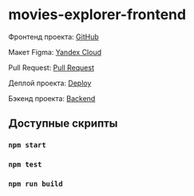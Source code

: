 # movies-explorer-frontend

Фронтенд проекта: [GitHub](https://github.com/petrmasol04/movies-explorer-frontend)

Макет Figma: [Yandex Cloud](https://disk.yandex.com.am/d/dtwtyKjKc-DzMQ)

Pull Request: [Pull Request](https://github.com/petrmasol04/movies-explorer-frontend/pull/4)

Деплой проекта: [Deploy](https://movies-diplomnaya.nomoredomainsrocks.ru)

Бэкенд проекта: [Backend](https://github.com/petrmasol04/movies-explorer-api)

## Доступные скрипты

### `npm start`

### `npm test`

### `npm run build`
